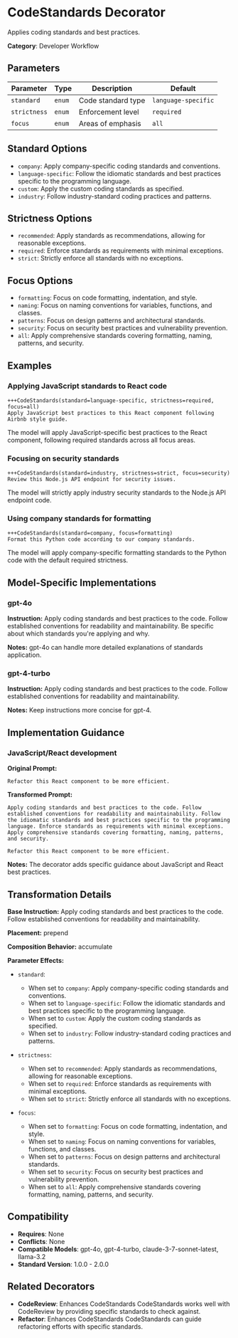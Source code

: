 # CodeStandards Decorator

Applies coding standards and best practices.

**Category**: Developer Workflow

## Parameters

| Parameter | Type | Description | Default |
|-----------|------|-------------|--------|
| `standard` | `enum` | Code standard type | `language-specific` |
| `strictness` | `enum` | Enforcement level | `required` |
| `focus` | `enum` | Areas of emphasis | `all` |

## Standard Options

- `company`: Apply company-specific coding standards and conventions.
- `language-specific`: Follow the idiomatic standards and best practices specific to the programming language.
- `custom`: Apply the custom coding standards as specified.
- `industry`: Follow industry-standard coding practices and patterns.

## Strictness Options

- `recommended`: Apply standards as recommendations, allowing for reasonable exceptions.
- `required`: Enforce standards as requirements with minimal exceptions.
- `strict`: Strictly enforce all standards with no exceptions.

## Focus Options

- `formatting`: Focus on code formatting, indentation, and style.
- `naming`: Focus on naming conventions for variables, functions, and classes.
- `patterns`: Focus on design patterns and architectural standards.
- `security`: Focus on security best practices and vulnerability prevention.
- `all`: Apply comprehensive standards covering formatting, naming, patterns, and security.

## Examples

### Applying JavaScript standards to React code

```
+++CodeStandards(standard=language-specific, strictness=required, focus=all)
Apply JavaScript best practices to this React component following Airbnb style guide.
```

The model will apply JavaScript-specific best practices to the React component, following required standards across all focus areas.

### Focusing on security standards

```
+++CodeStandards(standard=industry, strictness=strict, focus=security)
Review this Node.js API endpoint for security issues.
```

The model will strictly apply industry security standards to the Node.js API endpoint code.

### Using company standards for formatting

```
+++CodeStandards(standard=company, focus=formatting)
Format this Python code according to our company standards.
```

The model will apply company-specific formatting standards to the Python code with the default required strictness.

## Model-Specific Implementations

### gpt-4o

**Instruction:** Apply coding standards and best practices to the code. Follow established conventions for readability and maintainability. Be specific about which standards you're applying and why.

**Notes:** gpt-4o can handle more detailed explanations of standards application.

### gpt-4-turbo

**Instruction:** Apply coding standards and best practices to the code. Follow established conventions for readability and maintainability.

**Notes:** Keep instructions more concise for gpt-4.


## Implementation Guidance

### JavaScript/React development

**Original Prompt:**
```
Refactor this React component to be more efficient.
```

**Transformed Prompt:**
```
Apply coding standards and best practices to the code. Follow established conventions for readability and maintainability. Follow the idiomatic standards and best practices specific to the programming language. Enforce standards as requirements with minimal exceptions. Apply comprehensive standards covering formatting, naming, patterns, and security.

Refactor this React component to be more efficient.
```

**Notes:** The decorator adds specific guidance about JavaScript and React best practices.

## Transformation Details

**Base Instruction:** Apply coding standards and best practices to the code. Follow established conventions for readability and maintainability.

**Placement:** prepend

**Composition Behavior:** accumulate

**Parameter Effects:**

- `standard`:
  - When set to `company`: Apply company-specific coding standards and conventions.
  - When set to `language-specific`: Follow the idiomatic standards and best practices specific to the programming language.
  - When set to `custom`: Apply the custom coding standards as specified.
  - When set to `industry`: Follow industry-standard coding practices and patterns.

- `strictness`:
  - When set to `recommended`: Apply standards as recommendations, allowing for reasonable exceptions.
  - When set to `required`: Enforce standards as requirements with minimal exceptions.
  - When set to `strict`: Strictly enforce all standards with no exceptions.

- `focus`:
  - When set to `formatting`: Focus on code formatting, indentation, and style.
  - When set to `naming`: Focus on naming conventions for variables, functions, and classes.
  - When set to `patterns`: Focus on design patterns and architectural standards.
  - When set to `security`: Focus on security best practices and vulnerability prevention.
  - When set to `all`: Apply comprehensive standards covering formatting, naming, patterns, and security.

## Compatibility

- **Requires**: None
- **Conflicts**: None
- **Compatible Models**: gpt-4o, gpt-4-turbo, claude-3-7-sonnet-latest, llama-3.2
- **Standard Version**: 1.0.0 - 2.0.0

## Related Decorators

- **CodeReview**: Enhances CodeStandards CodeStandards works well with CodeReview by providing specific standards to check against.
- **Refactor**: Enhances CodeStandards CodeStandards can guide refactoring efforts with specific standards.
